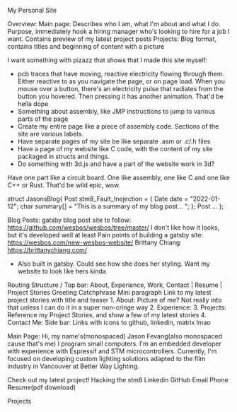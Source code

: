 My Personal Site

Overview:
Main page:
Describes who I am, what I'm about and what I do. Purpose, immediately hook a hiring manager who's looking to hire for a job I want.
Contains preview of my latest project posts
Projects: Blog format, contains titles and beginning of content with a picture

I want something with pizazz that shows that I made this site myself:
- pcb traces that have moving, reactive electricity flowing through them. Either reactive to as you navigate the page, or on page load. When you mouse over a button, there's an electricity pulse that radiates from the button you hovered. Then pressing it has another animation. That'd be hella dope
- Something about assembly, like JMP instructions to jump to various parts of the page
- Create my entire page like a piece of assembly code. Sections of the site are various labels. 
- Have separate pages of my site be like separate .asm or .c/.h files
- Have a page of my website like C code, with the content of my site packaged in structs and things. 
- Do something with 3d.js and have a part of the website work in 3d?

Have one part like a circuit board. One like assembly, one like C and one like C++ or Rust. That'd be wild epic, wow.

struct JasonsBlog{
  Post stm8_Fault_Inejection = {
    Date date = "2022-01-12";
    char summary[] = "This is a summary of my blog post... ";
  };
  Post ...
};

Blog Posts:
gatsby blog post site to follow: https://github.com/wesbos/wesbos/tree/master/
I don't like how it looks, but it's developed well at least
Pain points of building a gatsby site: https://wesbos.com/new-wesbos-website/ 
Brittany Chiang: https://brittanychiang.com/
- Also built in gatsby. Could see how she does her styling. Want my website to look like hers kinda

Routing Structure
  /
    Top bar: About, Experience, Work, Contact | Resume | Project Stories
    Greeting
    Catchphrase
    Mini paragraph
    Link to my latest project stories with title and teaser
    1. About:
      Picture of me? Not really into that unless I can do it in a super non-cringe way
    2. Experience:
    3. Projects:
      Reference my Project Stories, and show a few of my latest stories
    4. Contact Me:
    Side bar: Links with icons to github, linkedin, matrix lmao
    
Main Page:
  Hi, my name's(monospaced)
    Jason Fevang(also monospaced cause that's me)
  I program small computers.
  I'm an embedded developer with experience with Espressif and STM microcontrollers. Currently, I'm focused on developing custom lighting solutions adapted to the film industry in Vancouver at Better Way Lighting.

  Check out my latest project! Hacking the stm8
  Linkedin
  GitHub
  Email
  Phone
  Resume(pdf download)

  Projects
  

